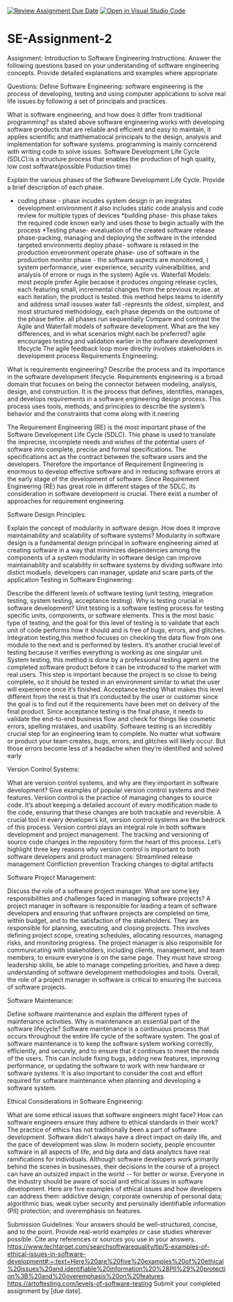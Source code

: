 [![Review Assignment Due Date](https://classroom.github.com/assets/deadline-readme-button-24ddc0f5d75046c5622901739e7c5dd533143b0c8e959d652212380cedb1ea36.svg)](https://classroom.github.com/a/-ucQIGTc)
[![Open in Visual Studio Code](https://classroom.github.com/assets/open-in-vscode-718a45dd9cf7e7f842a935f5ebbe5719a5e09af4491e668f4dbf3b35d5cca122.svg)](https://classroom.github.com/online_ide?assignment_repo_id=15223805&assignment_repo_type=AssignmentRepo)
# SE-Assignment-2
Assignment: Introduction to Software Engineering
Instructions:
Answer the following questions based on your understanding of software engineering concepts. Provide detailed explanations and examples where appropriate.

Questions:
Define Software Engineering:
software engineering is the process of developing, testing and using computer applications to solve real life issues by following a set of principals and practices.

What is software engineering, and how does it differ from traditional programming?
 as stated above software engineering works with developing software products that are reliable and efficient and easy to maintain, it applies scientific and matthematiocal principals to the design, analysis and implementation for software systems. programming is mainly corncerend with writing code to solve issues.
Software Development Life Cycle (SDLC):is a structure process that enables the production of high quality, low cost software(possible Poduction time) 

Explain the various phases of the Software Development Life Cycle. Provide a brief description of each phase.
* coding phase - phase incudes system design in an inegrates development environment it also includes static code analysis and code review for multiple types of devices 
*building phase- this phase takes the required code known early and uses those to begin actually with the process
*Testing phase- evealuation of the created software 
release phase-packing, managing and deploying the software in the intended targeted environments
deploy phase- software is relased in the production enveironment 
operate phase- use of software in the production
monitor phase - the software aspects are monoitored, ( system performance, user experience, security vulneralbilities, and analysis of errore or nugs in the system)
Agile vs. Waterfall Models:
most people prefer Agile becaose it produces ongoing release cycles, each featuring small, incremental changes from the previous re;ase. at each iteration, the product is tested. this method helps teams to identify and address small issuses 
water fall -represnts the oldest, simplest, and most structured methodology, each phase depends on the outcome of the phase befire. all phases run sequentially
Compare and contrast the Agile and Waterfall models of software development. What are the key differences, and in what scenarios might each be preferred?
agile encourages testing and validation earlier in the software development lifecycle
The agile feedback loop more directly involves stakeholders in development process
Requirements Engineering:

What is requirements engineering? Describe the process and its importance in the software development lifecycle.
Requirements engineering is a broad domain that focuses on being the connector between modeling, analysis, design, and construction. It is the process that defines, identifies, manages, and develops requirements in a software engineering design process. This process uses tools, methods, and principles to describe the system’s behavior and the constraints that come along with it.neering 

The Requirement Engineering (RE) is the most important phase of the Software Development Life Cycle (SDLC). This phase is used to translate the imprecise, incomplete needs and wishes of the potential users of software into complete, precise and formal specifications. The specifications act as the contract between the software users and the developers. Therefore the importance of Requirement Engineering is enormous to develop effective software and in reducing software errors at the early stage of the development of software. Since Requirement Engineering (RE) has great role in different stages of the SDLC, its consideration in software development is crucial. There exist a number of approaches for requirement engineering.


Software Design Principles:

Explain the concept of modularity in software design. How does it improve maintainability and scalability of software systems?
Modularity in software design is a fundamental design principal in software engineering aimed at creating software in a way that minimizes dependencies among  the components of a system
modularity in software design can improve maintainability and scalability in software systems by dividing software into distict moduels, developers can manager, update and scare parts of the application
Testing in Software Engineering:

Describe the different levels of software testing (unit testing, integration testing, system testing, acceptance testing). Why is testing crucial in software development?
Unit testing is a software testing process for testing specific units, components, or software elements. This is the most basic type of testing, and the goal for this level of testing is to validate that each unit of code performs how it should and is free of bugs, errors, and glitches. 
Integration testing,this method focuses on checking the data flow from one module to the next and is performed by testers. It’s another crucial level of testing because it verifies everything is working as one singular unit.
System testing, this method is done by a professional testing agent on the completed software product before it can be introduced to the market with real users. This step is important because the project is so close to being complete, so it should be tested in an environment similar to what the user will experience once it’s finished.
Acceptance testing What makes this level different from the rest is that it’s conducted by the user or customer since the goal is to find out if the requirements have been met on delivery of the final product. Since acceptance testing is the final phase, it needs to validate the end-to-end business flow and check for things like cosmetic errors, spelling mistakes, and usability.
Software testing is an incredibly crucial step for an engineering team to complete. No matter what software or product your team creates, bugs, errors, and glitches will likely occur. But those errors become less of a headache when they’re identified and solved early

Version Control Systems:

What are version control systems, and why are they important in software development? Give examples of popular version control systems and their features.
Version control is the practice of managing changes to source code. It’s about keeping a detailed account of every modification made to the code, ensuring that these changes are both trackable and reversible. A crucial tool in every developer’s kit, version control systems are the bedrock of this process.
Version control plays an integral role in both software development and project management. The tracking and versioning of source code changes in the repository form the heart of this process.
Let’s highlight three key reasons why version control is important to both software developers and product managers:
Streamlined release management
Confliction prevention
Tracking changes to digital artifacts

Software Project Management:

Discuss the role of a software project manager. What are some key responsibilities and challenges faced in managing software projects?
A project manager in software is responsible for leading a team of software developers and ensuring that software projects are completed on time, within budget, and to the satisfaction of the stakeholders. They are responsible for planning, executing, and closing projects. This involves defining project scope, creating schedules, allocating resources, managing risks, and monitoring progress.
 The project manager is also responsible for communicating with stakeholders, including clients, management, and team members, to ensure everyone is on the same page. They must have strong leadership skills, be able to manage competing priorities, and have a deep understanding of software development methodologies and tools. Overall, the role of a project manager in software is critical to ensuring the success of software projects.

Software Maintenance:

Define software maintenance and explain the different types of maintenance activities. Why is maintenance an essential part of the software lifecycle?
Software maintenance is a continuous process that occurs throughout the entire life cycle of the software system.
The goal of software maintenance is to keep the software system working correctly, efficiently, and securely, and to ensure that it continues to meet the needs of the users.
This can include fixing bugs, adding new features, improving performance, or updating the software to work with new hardware or software systems.
It is also important to consider the cost and effort required for software maintenance when planning and developing a software system.

Ethical Considerations in Software Engineering:

What are some ethical issues that software engineers might face? How can software engineers ensure they adhere to ethical standards in their work?
The practice of ethics has not traditionally been a part of software development. Software didn't always have a direct impact on daily life, and the pace of development was slow. In modern society, people encounter software in all aspects of life, and big data and data analytics have real ramifications for individuals. Although software developers work primarily behind the scenes in businesses, their decisions in the course of a project can have an outsized impact in the world -- for better or worse. Everyone in the industry should be aware of social and ethical issues in software development. Here are five examples of ethical issues and how developers can address them:
addictive design;
corporate ownership of personal data;
algorithmic bias;
weak cyber security and personally identifiable information (PII) protection; and
overemphasis on features.

Submission Guidelines:
Your answers should be well-structured, concise, and to the point.
Provide real-world examples or case studies wherever possible.
Cite any references or sources you use in your answers.
https://www.techtarget.com/searchsoftwarequality/tip/5-examples-of-ethical-issues-in-software-development#:~:text=Here%20are%20five%20examples%20of%20ethical%20issues%20and,identifiable%20information%20%28PII%29%20protection%3B%20and%20overemphasis%20on%20features.
https://artoftesting.com/levels-of-software-testing
Submit your completed assignment by [due date].
